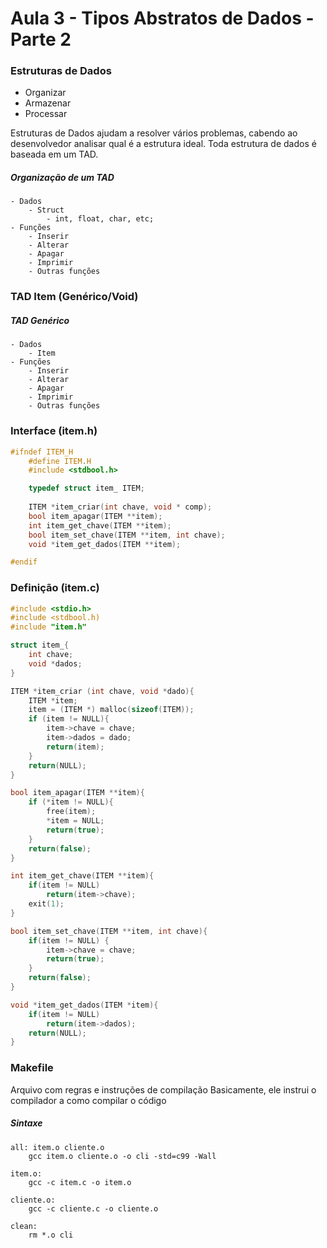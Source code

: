 # Aula 3 - Tipos Abstratos de Dados - Parte 2

### Estruturas de Dados
- Organizar
- Armazenar
- Processar

Estruturas de Dados ajudam a resolver vários problemas, cabendo ao desenvolvedor analisar qual é a estrutura ideal. 
Toda estrutura de dados é baseada em um TAD.

##### Organização de um TAD
	- Dados
		- Struct
			- int, float, char, etc;
	- Funções
		- Inserir
		- Alterar
		- Apagar
		- Imprimir
		- Outras funções

### TAD Item (Genérico/Void)

##### TAD Genérico
	- Dados
		- Item
	- Funções
		- Inserir
		- Alterar
		- Apagar
		- Imprimir
		- Outras funções

### Interface (item.h)

```c
#ifndef ITEM_H
	#define ITEM.H
	#include <stdbool.h>

	typedef struct item_ ITEM;
	
	ITEM *item_criar(int chave, void * comp);
	bool item_apagar(ITEM **item);
	int item_get_chave(ITEM **item);
	bool item_set_chave(ITEM **item, int chave);
	void *item_get_dados(ITEM **item);

#endif
```

### Definição (item.c)

```c
#include <stdio.h>
#include <stdbool.h)
#include "item.h"

struct item_{
	int chave;
	void *dados;
}

ITEM *item_criar (int chave, void *dado){
	ITEM *item;
	item = (ITEM *) malloc(sizeof(ITEM));
	if (item != NULL){
		item->chave = chave;
		item->dados = dado;
		return(item);
	}
	return(NULL);
}

bool item_apagar(ITEM **item){
	if (*item != NULL){
		free(item);
		*item = NULL;
		return(true);
	}
	return(false);
}

int item_get_chave(ITEM **item){
	if(item != NULL)
		return(item->chave);
	exit(1);
}

bool item_set_chave(ITEM **item, int chave){
	if(item != NULL) {
		item->chave = chave;
		return(true);
	}
	return(false);
}

void *item_get_dados(ITEM *item){
	if(item != NULL)
		return(item->dados);
	return(NULL);
}
```

### Makefile
Arquivo com regras e instruções de compilação
Basicamente, ele instrui o compilador a como compilar o código

##### Sintaxe
```
all: item.o cliente.o
	gcc item.o cliente.o -o cli -std=c99 -Wall

item.o:
	gcc -c item.c -o item.o

cliente.o:
	gcc -c cliente.c -o cliente.o

clean:
	rm *.o cli
```

